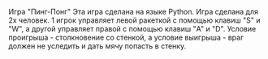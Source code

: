 Игра "Пинг-Понг"
Эта игра сделана на языке Python. Игра сделана для 2х человек. 1 игрок управляет левой ракеткой с помощью клавиш "S" и "W", а другой управляет правой
с помощью клавиш "A"  и  "D". Условие проигрыша - столкновение со стенкой, а условие выигрыша - враг должен не уследить и дать мячу попасть в стенку.
